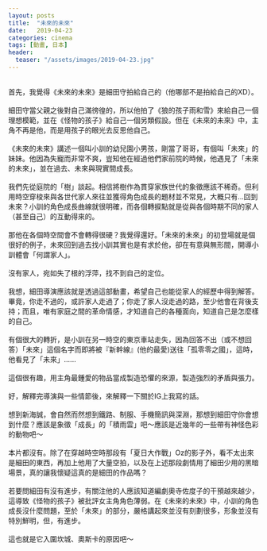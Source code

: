 ```yaml
---
layout: posts
title:  "未來的未來"
date:   2019-04-23
categories: cinema
tags: [動畫, 日本]
header: 
  teaser: "/assets/images/2019-04-23.jpg"
---
```

<br>
首先，我覺得《未來的未來》是細田守拍給自己的（他哪部不是拍給自己的XD）。<br><br>
細田守當父親之後對自己滿徬徨的，所以他拍了《狼的孩子雨和雪》來給自己一個理想模範，並在《怪物的孩子》給自己一個另類假設。但在《未來的未來》中，主角不再是他，而是用孩子的眼光去反思他自己。<br><br>
《未來的未來》講述一個叫小訓的幼兒園小男孩，剛當了哥哥，有個叫「未來」的妹妹。他因為失寵而非常不爽，豈知他在經過他們家前院的時候，他遇見了「未來的未來」，並在過去、未來與現實間成長。<br><br>
我們先從庭院的「樹」談起。相信將樹作為貫穿家族世代的象徵應該不稀奇。但利用時空穿梭來與各世代家人來往並獲得角色成長的題材並不常見，大概只有...回到未來？小訓的角色成長曲線就很明確，而各個轉捩點就是從與各個時期不同的家人（甚至自己）的互動得來的。<br><br>
那他在各個時空間會不會轉得很硬？我覺得還好。「未來的未來」的初登場就是個很好的例子，未來回到過去找小訓其實也是有求於他，卻在有意與無形間，開導小訓體會「何謂家人」。<br><br>
沒有家人，宛如失了根的浮萍，找不到自己的定位。<br><br>
我想，細田導演應該就是透過這部動畫，希望自己也能從家人的經歷中得到解答。畢竟，你走不過的，或許家人走過了；你走了家人沒走過的路，至少他會在背後支持；而且，唯有家庭之間的革命情感，才知道自己的各種面向，知道自己是怎麼樣的自己。<br><br>
有個很大的轉折，是小訓在另一時空的東京車站走失，因為回答不出（或不想回答）「未來」這個名字而即將被『新幹線』(他的最愛)送往「孤零零之國」，這時，他看見了「未來」......<br><br>
這個很有趣，用主角最鍾愛的物品當成製造恐懼的來源，製造強烈的矛盾與張力。<br><br>
好，解釋完導演與一些情節後，來解釋一下關於IG上我寫的話。<br><br>
想到新海誠，會自然而然想到鐵路、制服、手機簡訊與深淵，那想到細田守你會想到什麼？應該是象徵「成長」的「積雨雲」吧～應該是近幾年的一些帶有神怪色彩的動物吧～<br><br>
本片都沒有。除了在穿越時空時那段有「夏日大作戰」Oz的影子外，看不太出來是細田的東西，再加上他用了大量空拍，以及在上述那段劇情用了細田少用的黑暗場景，真的讓我懷疑這真的是細田的作品嗎？<br><br>
若要問細田有沒有進步，有關注他的人應該知道編劇奧寺佐度子的干預越來越少，這導致《怪物的孩子》被批評女主角角色薄弱。在《未來的未來》中，小訓的角色成長沒什麼問題，至於「未來」的部分，嚴格講起來並沒有刻劃很多，形象並沒有特別鮮明，但，有進步。<br><br>
這也就是它入圍坎城、奧斯卡的原因吧～<br><br>